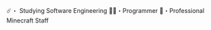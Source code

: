 ☄️・  Studying Software Engineering
👨‍💻・Programmer 
🌴・Professional Minecraft Staff

<!---
Xodesitoo/Xodesitoo is a ✨ special ✨ repository because its `README.md` (this file) appears on your GitHub profile.
You can click the Preview link to take a look at your changes.
--->
